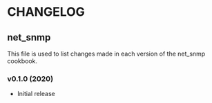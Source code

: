 # CHANGELOG

## net_snmp

This file is used to list changes made in each version of the net_snmp cookbook.

### v0.1.0 (2020)

- Initial release
